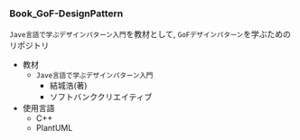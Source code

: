 ### Book_GoF-DesignPattern

`Jave言語で学ぶデザインパターン入門`を教材として, `GoFデザインパターン`を学ぶためのリポジトリ

- 教材
  - `Jave言語で学ぶデザインパターン入門`
    - 結城浩(著)
    - ソフトバンククリエイティブ
- 使用言語
  - C++
  - PlantUML

